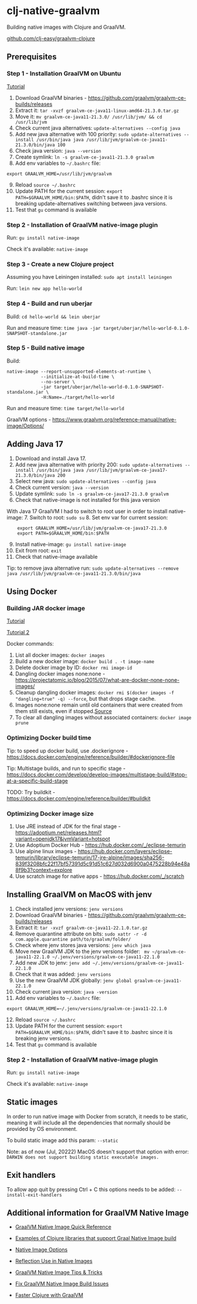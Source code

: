 # clj-native-graalvm

Building native images with Clojure and GraalVM.

[github.com/clj-easy/graalvm-clojure](https://github.com/clj-easy/graalvm-clojure/blob/master/doc/clojure-graalvm-native-binary.md)


## Prerequisites

### Step 1 - Installation GraalVM on Ubuntu

[Tutorial](https://dev.to/fahadisrar/guide-to-install-graalvm-community-edition-on-ubuntu-38h8)

1. Download GraalVM binaries - https://github.com/graalvm/graalvm-ce-builds/releases
2. Extract it: `tar -xvzf graalvm-ce-java11-linux-amd64-21.3.0.tar.gz`
3. Move it: `mv graalvm-ce-java11-21.3.0/ /usr/lib/jvm/ && cd /usr/lib/jvm`
4. Check current java alternatives: `update-alternatives --config java`
5. Add new java alternative with 100 priority: 
`sudo update-alternatives --install /usr/bin/java java /usr/lib/jvm/graalvm-ce-java11-21.3.0/bin/java 100`
6. Check java version: `java --version`
7. Create symlink: `ln -s graalvm-ce-java11-21.3.0 graalvm`
8. Add env variables to `~/.bashrc` file:
```
export GRAALVM_HOME=/usr/lib/jvm/graalvm
```
9. Reload `source ~/.bashrc`
10. Update PATH for the current session: `export PATH=$GRAALVM_HOME/bin:$PATH`, didn't save it to .bashrc
since it is breaking update-alternatives switching between java versions.
11. Test that `gu` command is available

### Step 2 - Installation of GraalVM native-image plugin

Run: `gu install native-image`

Check it's available: `native-image`

### Step 3 - Create a new Clojure project

Assuming you have Leiningen installed: `sudo apt install leiningen`

Run: `lein new app hello-world`

### Step 4 - Build and run uberjar

Build: `cd hello-world && lein uberjar`

Run and measure time: `time java -jar target/uberjar/hello-world-0.1.0-SNAPSHOT-standalone.jar`

### Step 5 - Build native image

Build:
```
native-image --report-unsupported-elements-at-runtime \
             --initialize-at-build-time \
             --no-server \
             -jar target/uberjar/hello-world-0.1.0-SNAPSHOT-standalone.jar \
             -H:Name=./target/hello-world
```

Run and measure time: `time target/hello-world`

GraalVM options - https://www.graalvm.org/reference-manual/native-image/Options/


## Adding Java 17

1. Download and install Java 17.
2. Add new java alternative with priority 200:
`sudo update-alternatives --install /usr/bin/java java /usr/lib/jvm/graalvm-ce-java17-21.3.0/bin/java 200`
3. Select new java: `sudo update-alternatives --config java`
4. Check current version: `java --version`
5. Update symlink: `sudo ln -s graalvm-ce-java17-21.3.0 graalvm`
6. Check that native-image is not installed for this java version

With Java 17 GraalVM I had to switch to root user in order to install native-image:
7. Switch to root: `sudo su`
8. Set env var for current session: 
```
    export GRAALVM_HOME=/usr/lib/jvm/graalvm-ce-java17-21.3.0
    export PATH=$GRAALVM_HOME/bin:$PATH
```
9. Install native-image: `gu install native-image`
10. Exit from root: `exit`
11. Check that native-image available

Tip: to remove java alternative run: `sudo update-alternatives --remove java /usr/lib/jvm/graalvm-ce-java11-21.3.0/bin/java`

## Using Docker

### Building JAR docker image

[Tutorial](https://dev.to/diogok/efficient-clojure-multistage-docker-images-with-java-and-native-image-1e9i)

[Tutorial 2](https://blog.appsignal.com/2021/10/19/how-to-dockerize-an-existing-nodejs-application.html)

Docker commands:

1. List all docker images: `docker images`
2. Build a new docker image: `docker build . -t image-name`
3. Delete docker image by ID: `docker rmi image-id`
4. Dangling docker images none:none - https://projectatomic.io/blog/2015/07/what-are-docker-none-none-images/
5. Cleanup dangling docker images: `docker rmi $(docker images -f "dangling=true" -q) --force`, but that drops stage cache.
6. Images none:none remain until old containers that were created from them still exists, even if stopped.[Source](https://stackoverflow.com/questions/51612208/how-to-delete-cached-intermediate-docker-images-after-the-cache-gets-invalidated)
7. To clear all dangling images without associated containers: `docker image prune`

### Optimizing Docker build time

Tip: to speed up docker build, use .dockerignore - https://docs.docker.com/engine/reference/builder/#dockerignore-file

Tip: Multistage builds, and run to specific stage - https://docs.docker.com/develop/develop-images/multistage-build/#stop-at-a-specific-build-stage

TODO: Try buildkit - https://docs.docker.com/engine/reference/builder/#buildkit

### Optimizing Docker image size

1. Use JRE instead of JDK for the final stage - https://adoptium.net/releases.html?variant=openjdk17&jvmVariant=hotspot
2. Use Adoptium Docker Hub - https://hub.docker.com/_/eclipse-temurin
3. Use alpine linux images - https://hub.docker.com/layers/eclipse-temurin/library/eclipse-temurin/17-jre-alpine/images/sha256-839f3208bfc22f17bf57391d5c91d51c627d032d6900a0475228b94e48a8f9b3?context=explore
4. Use scratch image for native apps - https://hub.docker.com/_/scratch


## Installing GraalVM on MacOS with jenv

1. Check installed jenv versions: `jenv versions`
2. Download GraalVM binaries - https://github.com/graalvm/graalvm-ce-builds/releases
3. Extract it: `tar -xvzf graalvm-ce-java11-22.1.0.tar.gz`
4. Remove quarantine attribute on bits: `sudo xattr -r -d com.apple.quarantine path/to/graalvm/folder/`
5. Check where jenv stores java versions: `jenv which java`
6. Move new GraalVM JDK to the jenv versions folder: ` mv ~/graalvm-ce-java11-22.1.0 ~/.jenv/versions/graalvm-ce-java11-22.1.0`
7. Add new JDK to jenv: `jenv add ~/.jenv/versions/graalvm-ce-java11-22.1.0`
8. Check that it was added: `jenv versions`
9. Use the new GraalVM JDK globally: `jenv global graalvm-ce-java11-22.1.0`
10. Check current java version: `java -version`
11. Add env variables to `~/.bashrc` file:
```
export GRAALVM_HOME=~/.jenv/versions/graalvm-ce-java11-22.1.0
```
12. Reload `source ~/.bashrc`
13. Update PATH for the current session: `export PATH=$GRAALVM_HOME/bin:$PATH`, didn't save it to .bashrc
since it is breaking jenv versions.
14. Test that `gu` command is available

### Step 2 - Installation of GraalVM native-image plugin

Run: `gu install native-image`

Check it's available: `native-image`

## Static images

In order to run native image with Docker from scratch, it needs to be static, meaning it will include all the dependencies that normally should be provided by OS environment.

To build static image add this param: `--static`

Note: as of now (Jul, 20222) MacOS doesn't support that option with error: `DARWIN does not support building static executable images.`

## Exit handlers

To allow app quit by pressing Ctrl + C this options needs to be added: `--install-exit-handlers`

## Additional information for GraalVM Native Image

- [GraalVM Native Image Quick Reference](https://medium.com/graalvm/graalvm-native-image-quick-reference-4ceb84560fd8)

- [Examples of Clojure libraries that support Graal Native Image build](https://github.com/clj-easy/graalvm-clojure)

- [Native Image Options](https://www.graalvm.org/22.0/reference-manual/native-image/Options/)

- [Reflection Use in Native Images](https://www.graalvm.org/22.0/reference-manual/native-image/Reflection/)

- [GraalVM Native Image Tips & Tricks](https://jamesward.com/2020/05/07/graalvm-native-image-tips-tricks/)

- [Fix GraalVM Native Image Build Issues](https://simply-how.com/fix-graalvm-native-image-compilation-issues)

- [Faster Clojure with GraalVM](https://www.redpill-linpro.com/techblog/2021/03/31/faster-clojure-with-graalvm.html)
